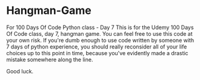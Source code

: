 # Hangman-Game
For 100 Days Of Code Python class - Day 7
This is for the Udemy 100 Days Of Code class, day 7, hangman game. You can feel free to use this code at your own risk. If you're dumb enough to use code written by someone with 7 days of python experience, you should really reconsider all of your life choices up to this point in time, because you've evidently made a drastic mistake somewhere along the line.

Good luck. 
